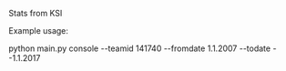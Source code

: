 Stats from KSI

Example usage:

python main.py console --teamid 141740 --fromdate 1.1.2007 --todate --1.1.2017